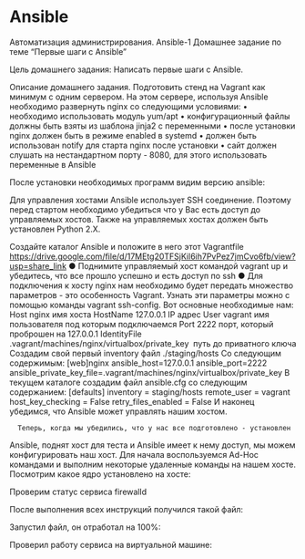 # Ansible
 Автоматизация администрирования. Ansible-1 
Домашнее задание по теме “Первые шаги с Ansible”

Цель домашнего задания: Написать первые шаги с Ansible.

Описание домашнего задания.
Подготовить стенд на Vagrant как минимум с одним сервером. На этом сервере, используя Ansible необходимо развернуть nginx со следующими условиями:
    • необходимо использовать модуль yum/apt
    • конфигурационный файлы должны быть взяты из шаблона jinja2 с переменными
    • после установки nginx должен быть в режиме enabled в systemd
    • должен быть использован notify для старта nginx после установки
    • сайт должен слушать на нестандартном порту - 8080, для этого использовать переменные в Ansible

 После установки необходимых программ видим версию ansible:

Для управления хостами Ansible использует SSH соединение. Поэтому перед стартом необходимо убедиться что у Вас есть доступ до управляемых хостов. ﻿﻿Также на управляемых хостах должен быть установлен Python 2.X.

Создайте каталог Ansible и положите в него этот Vagrantfile
https://drive.google.com/file/d/17MEtg20TFSjKil6ih7PvPez7jmCvo6fb/view?usp=share_link
● Поднимите управляемый хост командой vagrant up и убедитесь, что все прошло успешно и есть доступ по ssh
● Для подключения к хосту nginx нам необходимо будет передать множество параметров - это особенность Vagrant. Узнать эти параметры можно с помощью команды vagrant ssh-config. Вот основные необходимые нам:
Host nginx имя хоста
HostName 127.0.0.1 IP адрес
User vagrant имя пользователя под которым подключаемся
Port 2222 порт, который проброшен на 127.0.0.1
IdentityFile .vagrant/machines/nginx/virtualbox/private_key 
путь до приватного ключа
Создадим свой первый inventory файл ./staging/hosts
Со следующим содержимым:
[web]nginx ansible_host=127.0.0.1 ansible_port=2222  ansible_private_key_file=.vagrant/machines/nginx/virtualbox/private_key
В текущем каталоге создадим файл ansible.cfg со следующим содержанием:
[defaults]
inventory = staging/hosts
remote_user = vagrant
host_key_checking = False
retry_files_enabled = False
И наконец убедимся, что Ansible может управлять нашим хостом.

      Теперь, когда мы убедились, что у нас все подготовлено - установлен
Ansible, поднят хост для теста и Ansible имеет к нему доступ, мы можем
конфигурировать наш хост.
      Для начала воспользуемся Ad-Hoc командами и выполним некоторые
удаленные команды на нашем хосте.
      Посмотрим какое ядро установлено на хосте:

Проверим статус сервиса firewalld

После выполнения всех инструкций получился такой файл:

Запустил файл, он отработал на 100%:

Проверил работу сервиса на виртуальной машине:
